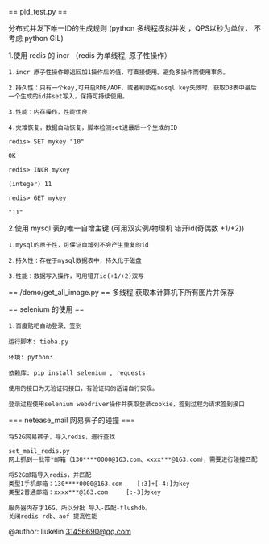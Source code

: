  == pid_test.py ==

 分布式并发下唯一ID的生成规则 (python 多线程模拟并发 ，QPS以秒为单位， 不考虑 python GIL)

 1.使用 redis 的 incr （redis 为单线程, 原子性操作）
	
	1.incr 原子性操作即返回加1操作后的值，可直接使用。避免多操作而使用事务。
	
	2.持久性：只有一个key,可开启RDB/AOF，或者判断在nosql key失效时，获取DB表中最后一个生成的id并set写入，保持可持续使用。

	3.性能：内存操作，性能优良

	4.灾难恢复，数据自动恢复，脚本检测set进最后一个生成的ID

	redis> SET mykey "10"
	
	OK
	
	redis> INCR mykey
	
	(integer) 11
	
	redis> GET mykey
	
	"11"


 2.使用 mysql 表的唯一自增主键 (可用双实例/物理机 错开id(奇偶数 +1/+2))
	
	1.mysql的原子性，可保证自增列不会产生重复的id

	2.持久性：存在于mysql数据表中，持久化于磁盘

	3.性能：数据写入操作，可用错开id(+1/+2)双写



 == /demo/get_all_image.py ==
 	多线程 获取本计算机下所有图片并保存


 == selenium 的使用 ==

	1.百度贴吧自动登录、签到

	运行脚本: tieba.py

	环境: python3

	依赖库: pip install selenium , requests

	使用的接口为无验证码接口，有验证码的话请自行实现。

	登录过程使用selenium webdriver操作并获取登录cookie，签到过程为请求签到接口


=== netease_mail 网易裤子的碰撞 ===

	将52G网易裤子，导入redis，进行查找

	set_mail_redis.py
	网上抓到一批带*邮箱（130****0000@163.com、xxxx***@163.com），需要进行碰撞匹配

	将52G邮箱导入redis，并匹配
	类型1手机邮箱：130****0000@163.com    [:3]+[-4:]为key    
	类型2普通邮箱：xxxx***@163.com		[:-3]为key  

	服务器内存才16G，所以分批 导入-匹配-flushdb。
	关闭redis rdb、aof 提高性能

@author:  liukelin 31456690@qq.com
